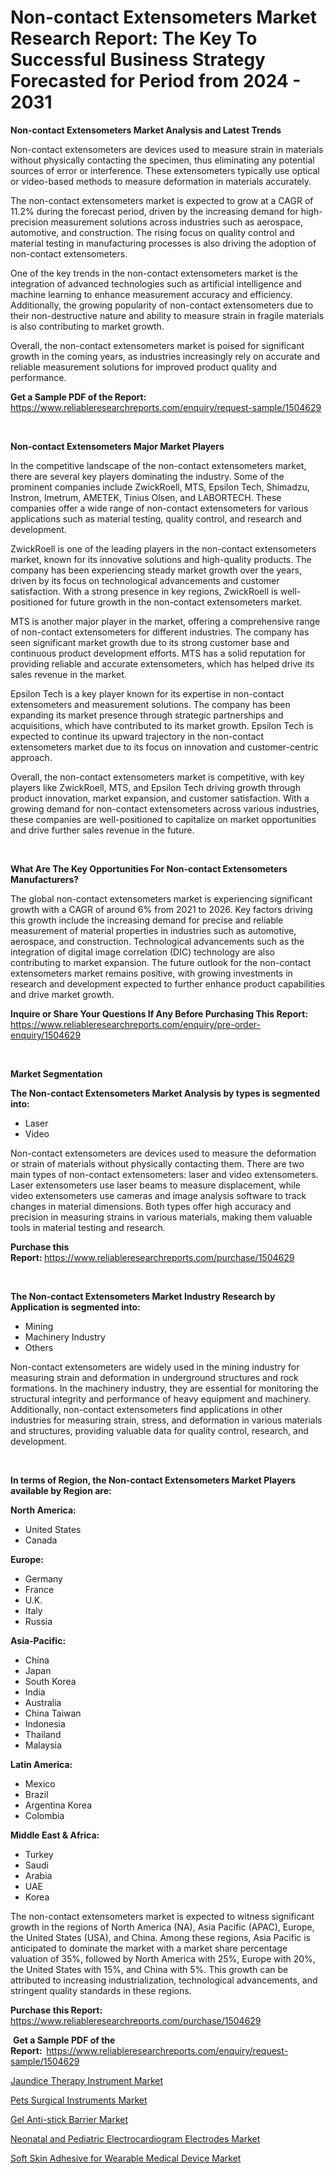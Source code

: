 <p><h1>Non-contact Extensometers Market Research Report: The Key To Successful Business Strategy Forecasted for Period from 2024 - 2031</h1></p><p><strong>Non-contact Extensometers Market Analysis and Latest Trends</strong></p>
<p><p>Non-contact extensometers are devices used to measure strain in materials without physically contacting the specimen, thus eliminating any potential sources of error or interference. These extensometers typically use optical or video-based methods to measure deformation in materials accurately.</p><p>The non-contact extensometers market is expected to grow at a CAGR of 11.2% during the forecast period, driven by the increasing demand for high-precision measurement solutions across industries such as aerospace, automotive, and construction. The rising focus on quality control and material testing in manufacturing processes is also driving the adoption of non-contact extensometers.</p><p>One of the key trends in the non-contact extensometers market is the integration of advanced technologies such as artificial intelligence and machine learning to enhance measurement accuracy and efficiency. Additionally, the growing popularity of non-contact extensometers due to their non-destructive nature and ability to measure strain in fragile materials is also contributing to market growth.</p><p>Overall, the non-contact extensometers market is poised for significant growth in the coming years, as industries increasingly rely on accurate and reliable measurement solutions for improved product quality and performance.</p></p>
<p><strong>Get a Sample PDF of the Report:&nbsp;</strong> <a href="https://www.reliableresearchreports.com/enquiry/request-sample/1504629">https://www.reliableresearchreports.com/enquiry/request-sample/1504629</a></p>
<p>&nbsp;</p>
<p><strong>Non-contact Extensometers Major Market Players</strong></p>
<p><p>In the competitive landscape of the non-contact extensometers market, there are several key players dominating the industry. Some of the prominent companies include ZwickRoell, MTS, Epsilon Tech, Shimadzu, Instron, Imetrum, AMETEK, Tinius Olsen, and LABORTECH. These companies offer a wide range of non-contact extensometers for various applications such as material testing, quality control, and research and development.</p><p>ZwickRoell is one of the leading players in the non-contact extensometers market, known for its innovative solutions and high-quality products. The company has been experiencing steady market growth over the years, driven by its focus on technological advancements and customer satisfaction. With a strong presence in key regions, ZwickRoell is well-positioned for future growth in the non-contact extensometers market.</p><p>MTS is another major player in the market, offering a comprehensive range of non-contact extensometers for different industries. The company has seen significant market growth due to its strong customer base and continuous product development efforts. MTS has a solid reputation for providing reliable and accurate extensometers, which has helped drive its sales revenue in the market.</p><p>Epsilon Tech is a key player known for its expertise in non-contact extensometers and measurement solutions. The company has been expanding its market presence through strategic partnerships and acquisitions, which have contributed to its market growth. Epsilon Tech is expected to continue its upward trajectory in the non-contact extensometers market due to its focus on innovation and customer-centric approach.</p><p>Overall, the non-contact extensometers market is competitive, with key players like ZwickRoell, MTS, and Epsilon Tech driving growth through product innovation, market expansion, and customer satisfaction. With a growing demand for non-contact extensometers across various industries, these companies are well-positioned to capitalize on market opportunities and drive further sales revenue in the future.</p></p>
<p>&nbsp;</p>
<p><strong>What Are The Key Opportunities For Non-contact Extensometers Manufacturers?</strong></p>
<p><p>The global non-contact extensometers market is experiencing significant growth with a CAGR of around 6% from 2021 to 2026. Key factors driving this growth include the increasing demand for precise and reliable measurement of material properties in industries such as automotive, aerospace, and construction. Technological advancements such as the integration of digital image correlation (DIC) technology are also contributing to market expansion. The future outlook for the non-contact extensometers market remains positive, with growing investments in research and development expected to further enhance product capabilities and drive market growth.</p></p>
<p><strong>Inquire or Share Your Questions If Any Before Purchasing This Report:</strong> <a href="https://www.reliableresearchreports.com/enquiry/pre-order-enquiry/1504629">https://www.reliableresearchreports.com/enquiry/pre-order-enquiry/1504629</a></p>
<p>&nbsp;</p>
<p><strong>Market Segmentation</strong></p>
<p><strong>The Non-contact Extensometers Market Analysis by types is segmented into:</strong></p>
<p><ul><li>Laser</li><li>Video</li></ul></p>
<p><p>Non-contact extensometers are devices used to measure the deformation or strain of materials without physically contacting them. There are two main types of non-contact extensometers: laser and video extensometers. Laser extensometers use laser beams to measure displacement, while video extensometers use cameras and image analysis software to track changes in material dimensions. Both types offer high accuracy and precision in measuring strains in various materials, making them valuable tools in material testing and research.</p></p>
<p><strong>Purchase this Report:&nbsp;</strong><a href="https://www.reliableresearchreports.com/purchase/1504629">https://www.reliableresearchreports.com/purchase/1504629</a></p>
<p>&nbsp;</p>
<p><strong>The Non-contact Extensometers Market Industry Research by Application is segmented into:</strong></p>
<p><ul><li>Mining</li><li>Machinery Industry</li><li>Others</li></ul></p>
<p><p>Non-contact extensometers are widely used in the mining industry for measuring strain and deformation in underground structures and rock formations. In the machinery industry, they are essential for monitoring the structural integrity and performance of heavy equipment and machinery. Additionally, non-contact extensometers find applications in other industries for measuring strain, stress, and deformation in various materials and structures, providing valuable data for quality control, research, and development.</p></p>
<p>&nbsp;</p>
<p><strong>In terms of Region, the Non-contact Extensometers Market Players available by Region are:</strong></p>
<p>
    <p> <strong> North America: </strong>
        <ul>
            <li>United States</li>
            <li>Canada</li>
        </ul>
        </p> 
    <p> <strong> Europe: </strong>
        <ul>
            <li>Germany</li>
            <li>France</li>
            <li>U.K.</li>
            <li>Italy</li>
            <li>Russia</li>
        </ul>
        </p> 
    <p> <strong> Asia-Pacific: </strong>
        <ul>
            <li>China</li>
            <li>Japan</li>
            <li>South Korea</li>
            <li>India</li>
            <li>Australia</li>
            <li>China Taiwan</li>
            <li>Indonesia</li>
            <li>Thailand</li>
            <li>Malaysia</li>
        </ul>
        </p> 
    <p> <strong> Latin America: </strong>
        <ul>
            <li>Mexico</li>
            <li>Brazil</li>
            <li>Argentina Korea</li>
            <li>Colombia</li>
        </ul>
        </p> 
    <p> <strong> Middle East & Africa: </strong>
        <ul>
            <li>Turkey</li>
            <li>Saudi</li>
            <li>Arabia</li>
            <li>UAE</li>
            <li>Korea</li>
        </ul>
    </p>
    </p>
<p><p>The non-contact extensometers market is expected to witness significant growth in the regions of North America (NA), Asia Pacific (APAC), Europe, the United States (USA), and China. Among these regions, Asia Pacific is anticipated to dominate the market with a market share percentage valuation of 35%, followed by North America with 25%, Europe with 20%, the United States with 15%, and China with 5%. This growth can be attributed to increasing industrialization, technological advancements, and stringent quality standards in these regions.</p></p>
<p><strong>Purchase this Report: </strong><a href="https://www.reliableresearchreports.com/purchase/1504629">https://www.reliableresearchreports.com/purchase/1504629</a></p>
<p>&nbsp;<strong>Get a Sample PDF of the Report:&nbsp;&nbsp;</strong><a href="https://www.reliableresearchreports.com/enquiry/request-sample/1504629">https://www.reliableresearchreports.com/enquiry/request-sample/1504629</a></p>
<p><strong></strong></p>
<p><p><a href="https://medium.com/@andrewgarza766/jaundice-therapy-instrument-market-furnishes-information-on-market-share-market-trends-and-market-c516021f86c1">Jaundice Therapy Instrument Market</a></p><p><a href="https://medium.com/@andrewgarza766/pets-surgical-instruments-market-trends-forecast-and-competitive-analysis-to-2031-542bb6127938">Pets Surgical Instruments Market</a></p><p><a href="https://medium.com/@andrewgarza766/gel-anti-stick-barrier-market-outlook-industry-overview-and-forecast-2024-to-2031-0dfeac657cc7">Gel Anti-stick Barrier Market</a></p><p><a href="https://medium.com/@danmacdonald740/neonatal-and-pediatric-electrocardiogram-electrodes-market-the-key-to-successful-business-strategy-5b07dedbe6db">Neonatal and Pediatric Electrocardiogram Electrodes Market</a></p><p><a href="https://medium.com/@danmacdonald740/soft-skin-adhesive-for-wearable-medical-device-market-competitive-analysis-market-trends-and-c935759ecdec">Soft Skin Adhesive for Wearable Medical Device Market</a></p></p>